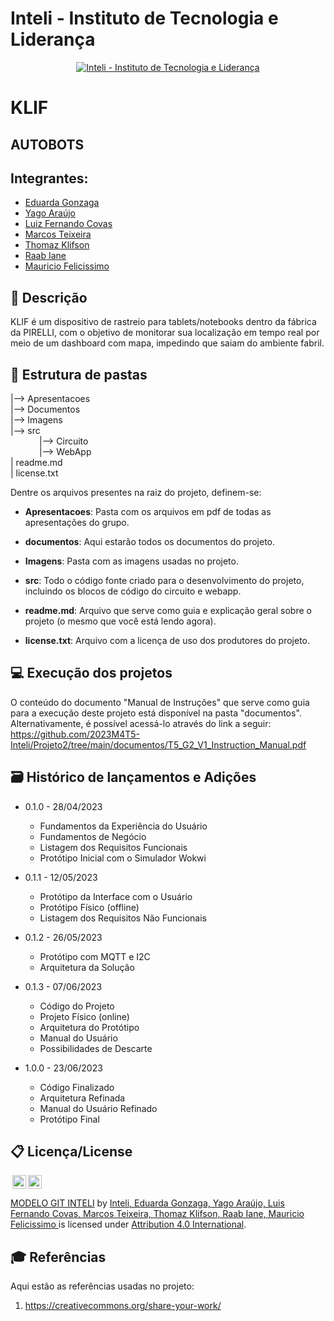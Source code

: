 # Inteli - Instituto de Tecnologia e Liderança 

<p align="center">
<a href= "https://www.inteli.edu.br/"><img src="https://www.inteli.edu.br/wp-content/uploads/2021/08/20172028/marca_1-2.png" alt="Inteli - Instituto de Tecnologia e Liderança" border="0"></a>
</p>

# KLIF

## AUTOBOTS 

## Integrantes: 
- <a href="https://www.linkedin.com/in/eduarda-gonzaga-009794219/">Eduarda Gonzaga</a>
- <a href="https://www.linkedin.com/in/yago-ara%C3%BAjo-do-vale-moreira-461816247/">Yago Araújo</a>
- <a href="https://www.linkedin.com/in/lfcovas97/">Luiz Fernando Covas</a> 
- <a href="https://www.linkedin.com/in/marcos-teixeira-37676a24a/">Marcos Teixeira</a> 
- <a href="https://www.linkedin.com/in/thomaz-klifson-falc%C3%A3o-barboza-046490125/">Thomaz Klifson</a>
- <a href="https://www.linkedin.com/in/raab-iane/">Raab Iane</a> 
- <a href="https://www.linkedin.com/in/mauricio-felicissimo-475024240//">Mauricio Felicissimo</a>

## 📝 Descrição

KLIF é um dispositivo de rastreio para tablets/notebooks dentro da fábrica da PIRELLI, com o objetivo de monitorar sua localização em tempo real por meio de um dashboard com mapa, impedindo que saiam do ambiente fabril.

## 📁 Estrutura de pastas

|--> Apresentacoes<br>
|--> Documentos<br>
|--> Imagens<br>
|--> src<br>
 &emsp; &emsp;|--> Circuito<br>
 &emsp; &emsp;|--> WebApp<br>
| readme.md<br>
| license.txt

Dentre os arquivos presentes na raiz do projeto, definem-se:

- <b>Apresentacoes</b>: Pasta com os arquivos em pdf de todas as apresentações do grupo.

- <b>documentos</b>: Aqui estarão todos os documentos do projeto. 

- <b>Imagens</b>: Pasta com as imagens usadas no projeto.

- <b>src</b>: Todo o código fonte criado para o desenvolvimento do projeto, incluindo os blocos de código do circuito e webapp.

- <b>readme.md</b>: Arquivo que serve como guia e explicação geral sobre o projeto (o mesmo que você está lendo agora).

- <b>license.txt</b>: Arquivo com a licença de uso dos produtores do projeto.




## 💻 Execução dos projetos

O conteúdo do documento "Manual de Instruções" que serve como guia para a execução deste projeto está disponível na pasta "documentos". Alternativamente, é possível acessá-lo através do link a seguir: https://github.com/2023M4T5-Inteli/Projeto2/tree/main/documentos/T5_G2_V1_Instruction_Manual.pdf

## 🗃 Histórico de lançamentos e Adições

* 0.1.0 - 28/04/2023
    * Fundamentos da Experiência do Usuário
    * Fundamentos de Negócio
    * Listagem dos Requisitos Funcionais
    * Protótipo Inicial com o Simulador Wokwi
    
* 0.1.1 - 12/05/2023
    * Protótipo da Interface com o Usuário
    * Protótipo Físico (offline)
    * Listagem dos Requisitos Não Funcionais
    
* 0.1.2 - 26/05/2023
    * Protótipo com MQTT e I2C
    * Arquitetura da Solução 
    
* 0.1.3 - 07/06/2023
    * Código do Projeto
    * Projeto Físico (online)
    * Arquitetura do Protótipo
    * Manual do Usuário
    * Possibilidades de Descarte
    
* 1.0.0 - 23/06/2023
    * Código Finalizado
    * Arquitetura Refinada 
    * Manual do Usuário Refinado
    * Protótipo Final 

## 📋 Licença/License

<img style="height:22px!important;margin-left:3px;vertical-align:text-bottom;" src="https://mirrors.creativecommons.org/presskit/icons/cc.svg?ref=chooser-v1"><img style="height:22px!important;margin-left:3px;vertical-align:text-bottom;" src="https://mirrors.creativecommons.org/presskit/icons/by.svg?ref=chooser-v1"><p xmlns:cc="http://creativecommons.org/ns#" xmlns:dct="http://purl.org/dc/terms/"><a property="dct:title" rel="cc:attributionURL" href="https://github.com/Spidus/Teste_Final_1">MODELO GIT INTELI</a> by <a rel="cc:attributionURL dct:creator" property="cc:attributionName" href="https://www.yggbrasil.com.br/vr">Inteli, Eduarda Gonzaga, Yago Araújo, Luis Fernando Covas, Marcos Teixeira, Thomaz Klifson, Raab Iane, Mauricio Felicissimo </a> is licensed under <a href="http://creativecommons.org/licenses/by/4.0/?ref=chooser-v1" target="_blank" rel="license noopener noreferrer" style="display:inline-block;">Attribution 4.0 International</a>.</p>

## 🎓 Referências

Aqui estão as referências usadas no projeto:

1. <https://creativecommons.org/share-your-work/>
